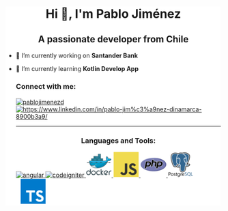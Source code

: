 <div style="background:white !important;">
    <h1 align="center">Hi 👋, I'm Pablo Jiménez</h1>
    <h2 align="center">A passionate developer from Chile</h2>

- 🔭 I’m currently working on **Santander Bank**

- 🌱 I’m currently learning **Kotlin Develop App**

    <h3 align="left">Connect with me:</h3>
    <p align="left">
        <a href="https://twitter.com/pablojimenezd" target="blank">
            <img align="center" src="https://raw.githubusercontent.com/rahuldkjain/github-profile-readme-generator/master/src/images/icons/Social/twitter.svg" alt="pablojimenezd" height="30" width="60" />
        </a>
        <a href="https://linkedin.com/in/https://www.linkedin.com/in/pablo-jim%c3%a9nez-dinamarca-8900b3a9/" target="blank">
            <img align="center" src="https://raw.githubusercontent.com/rahuldkjain/github-profile-readme-generator/master/src/images/icons/Social/linked-in-alt.svg" alt="https://www.linkedin.com/in/pablo-jim%c3%a9nez-dinamarca-8900b3a9/" height="30" width="60" />
        </a>
    </p>

    <hr/>
    <h3 align="center">Languages and Tools:</h3>
    <div align="">
        <a href="https://angular.io" target="_blank" rel="noreferrer">
            <img src="https://angular.io/assets/images/logos/angular/angular.svg" alt="angular" width="60" height="60"/>
        </a>
        <a href="https://codeigniter.com" target="_blank" rel="noreferrer">
            <img src="https://cdn.worldvectorlogo.com/logos/codeigniter.svg" alt="codeigniter" width="60" height="60"/>
        </a>
        <a href="https://www.docker.com/" target="_blank" rel="noreferrer">
            <img src="https://raw.githubusercontent.com/devicons/devicon/master/icons/docker/docker-original-wordmark.svg" alt="docker" width="60" height="60"/>
        </a>
        <a href="https://developer.mozilla.org/en-US/docs/Web/JavaScript" target="_blank" rel="noreferrer">
            <img src="https://raw.githubusercontent.com/devicons/devicon/master/icons/javascript/javascript-original.svg" alt="javascript" width="60" height="60"/>
        </a>
        <a href="https://www.php.net" target="_blank" rel="noreferrer">
            <img src="https://raw.githubusercontent.com/devicons/devicon/master/icons/php/php-original.svg" alt="php" width="60" height="60"/>
        </a>
        <a href="https://www.postgresql.org" target="_blank" rel="noreferrer">
            <img src="https://raw.githubusercontent.com/devicons/devicon/master/icons/postgresql/postgresql-original-wordmark.svg" alt="postgresql" width="60" height="60"/>
        </a>
        <a style="padding: 10px;" href="https://www.typescriptlang.org/" target="_blank" rel="noreferrer">
            <img src="https://raw.githubusercontent.com/devicons/devicon/master/icons/typescript/typescript-original.svg" alt="typescript" width="60" height="60"/>
        </a>
    </div>

</div>
